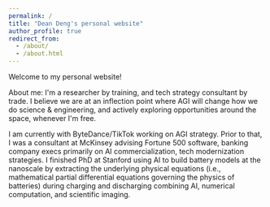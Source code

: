 ```yaml
---
permalink: /
title: "Dean Deng's personal website"
author_profile: true
redirect_from: 
  - /about/
  - /about.html
---
```


Welcome to my personal website!

About me:
I'm a researcher by training, and tech strategy consultant by trade. I believe we are at an inflection point where AGI will change how we do science & engineering, and actively exploring opportunities around the space, whenever I'm free.

I am currently with ByteDance/TikTok working on AGI strategy. Prior to that, I was a consultant at McKinsey advising Fortune 500 software, banking company execs primarily on AI commercialization, tech modernization strategies. I finished PhD at Stanford using AI to build battery models at the nanoscale by extracting the underlying physical equations (i.e., mathematical partial differential equations governing the physics of batteries) during charging and discharging combining AI, numerical computation, and scientific imaging. 
